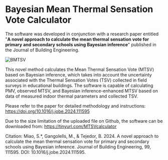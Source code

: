 # Bayesian Mean Thermal Sensation Vote Calculator
The software was developed in conjunction with a research paper entitled "**A novel approach to calculate the mean thermal sensation vote for primary and secondary schools using Bayesian inference**" published in the Journal of Building Engineering.

![BMTSV](https://github.com/user-attachments/assets/a658f390-df80-4f99-a67b-c71d3e10a135)

This novel method calculates the Mean Thermal Sensation Vote (MTSV) based on Bayesian inference, which takes into account the uncertainty associated with the Thermal Sensation Votes (TSV) collected in field surveys in educational buildings. The software is capable of calculating PMV, observed MTSV, and Bayesian inference-enhanced MTSV based on data of measured indoor thermal parameters and collected TSV.

Please refer to the paper for detailed methodology and instructions: https://doi.org/10.1016/j.jobe.2024.111595

Due to the size limitation of the uploaded file on Github, the software can be downloaded from: https://tinyurl.com/MTSVcalculator

Citation: Miao, S.*, Gangolells, M., & Tejedor, B. 2024. A novel approach to calculate the mean thermal sensation vote for primary and secondary schools using Bayesian inference. Journal of Building Engineering, 99, 111595. DOI: 10.1016/j.jobe.2024.111595.

